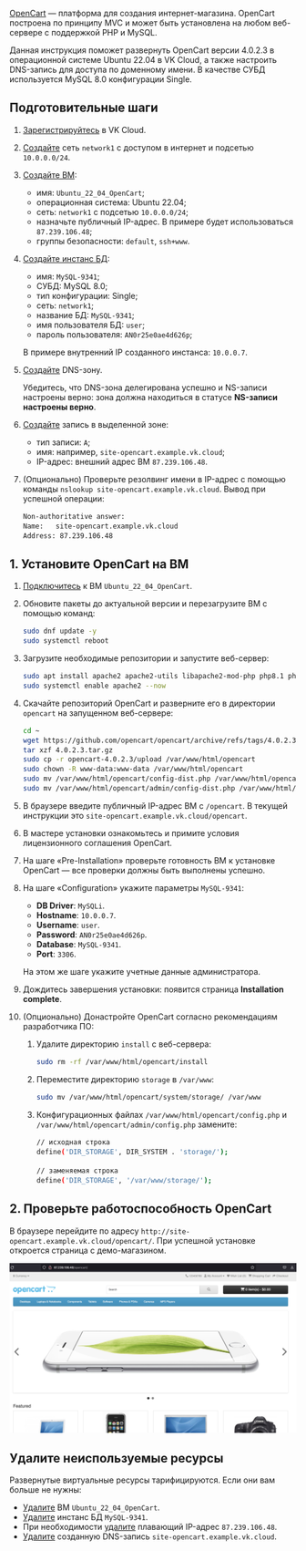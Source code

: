 [OpenCart](https://www.opencart.com) — платформа для создания интернет-магазина. OpenCart построена по принципу MVC и может быть установлена на любом веб-сервере с поддержкой PHP и MySQL.

Данная инструкция поможет развернуть OpenCart версии 4.0.2.3 в операционной системе Ubuntu 22.04 в VK Cloud, а также настроить DNS-запись для доступа по доменному имени. В качестве СУБД используется MySQL 8.0 конфигурации Single.

## Подготовительные шаги

1. [Зарегистрируйтесь](/ru/additionals/start/account-registration) в VK Cloud.
1. [Создайте](/ru/networks/vnet/operations/manage-net#sozdanie_seti) сеть `network1` с доступом в интернет и подсетью `10.0.0.0/24`.
1. [Создайте ВМ](/ru/base/iaas/service-management/vm/vm-create):

   - имя: `Ubuntu_22_04_OpenCart`;
   - операционная система: Ubuntu 22.04;
   - сеть: `network1` с подсетью `10.0.0.0/24`;
   - назначьте публичный IP-адрес. В примере будет использоваться `87.239.106.48`;
   - группы безопасности: `default`, `ssh+www`.

1. [Создайте инстанс БД](/ru/dbs/dbaas/instructions/create/create-single-replica):

   - имя: `MySQL-9341`;
   - СУБД: MySQL 8.0;
   - тип конфигурации: Single;
   - сеть: `network1`;
   - название БД: `MySQL-9341`;
   - имя пользователя БД: `user`;
   - пароль пользователя: `AN0r25e0ae4d626p`;

   В примере внутренний IP созданного инстанса: `10.0.0.7`.

1. [Создайте](/ru/networks/dns/publicdns#sozdanie_dns_zony) DNS-зону.

   <warn>

   Убедитесь, что DNS-зона делегирована успешно и NS-записи настроены верно: зона должна находиться в статусе **NS-записи настроены верно**.

   </warn>

1. [Создайте](/ru/networks/dns/publicdns#dobavlenie_resursnyh_zapisey) запись в выделенной зоне:

   - тип записи: `A`;
   - имя: например, `site-opencart.example.vk.cloud`;
   - IP-адрес: внешний адрес ВМ `87.239.106.48`.

1. (Опционально) Проверьте резолвинг имени в IP-адрес с помощью команды `nslookup site-opencart.example.vk.cloud`. Вывод при успешной операции:

   ```bash
   Non-authoritative answer:
   Name:   site-opencart.example.vk.cloud
   Address: 87.239.106.48
   ```

## 1. Установите OpenCart на ВМ

1. [Подключитесь](/ru/base/iaas/service-management/vm/vm-connect/vm-connect-nix) к ВМ `Ubuntu_22_04_OpenCart`.
1. Обновите пакеты до актуальной версии и перезагрузите ВМ с помощью команд:

   ```bash
   sudo dnf update -y
   sudo systemctl reboot
   ```

1. Загрузите необходимые репозитории и запустите веб-сервер:

   ```bash
   sudo apt install apache2 apache2-utils libapache2-mod-php php8.1 php8.1-cli php8.1-curl php8.1-fpm php8.1-gd php8.1-intl php8.1-mbstring php8.1-mysql php8.1-opcache php8.1-readline php8.1-soap php8.1-xml php8.1-xmlrpc php8.1-zip php-gd -y
   sudo systemctl enable apache2 --now
   ```

1. Скачайте репозиторий OpenCart и разверните его в директории `opencart` на запущенном веб-сервере:

   ```bash
   cd ~
   wget https://github.com/opencart/opencart/archive/refs/tags/4.0.2.3.tar.gz
   tar xzf 4.0.2.3.tar.gz
   sudo cp -r opencart-4.0.2.3/upload /var/www/html/opencart
   sudo chown -R www-data:www-data /var/www/html/opencart
   sudo mv /var/www/html/opencart/config-dist.php /var/www/html/opencart/config.php
   sudo mv /var/www/html/opencart/admin/config-dist.php /var/www/html/opencart/admin/config.php
   ```

1. В браузере введите публичный IP-адрес ВМ с `/opencart`. В текущей инструкции это `site-opencart.example.vk.cloud/opencart`.
1. В мастере установки ознакомьтесь и примите условия лицензионного соглашения OpenCart.
1. На шаге «Pre-Installation» проверьте готовность ВМ к установке OpenCart — все проверки должны быть выполнены успешно.
1. На шаге «Configuration» укажите параметры `MySQL-9341`:

   - **DB Driver**: `MySQLi`.
   - **Hostname**: `10.0.0.7`.
   - **Username**: `user`.
   - **Password**: `AN0r25e0ae4d626p`.
   - **Database**: `MySQL-9341`.
   - **Port**: `3306`.

    На этом же шаге укажите учетные данные администратора.

1. Дождитесь завершения установки: появится страница **Installation complete**.
1. (Опционально) Донастройте OpenCart согласно рекомендациям разработчика ПО:

   1. Удалите директорию `install` с веб-сервера:

      ```bash
      sudo rm -rf /var/www/html/opencart/install
      ```

   1. Переместите директорию `storage` в `/var/www`:

      ```bash
      sudo mv /var/www/html/opencart/system/storage/ /var/www
      ```

   1. Конфигурационных файлах `/var/www/html/opencart/config.php` и `/var/www/html/opencart/admin/config.php` замените:

      ```bash
      // исходная строка
      define('DIR_STORAGE', DIR_SYSTEM . 'storage/');

      // заменяемая строка
      define('DIR_STORAGE', '/var/www/storage/');
      ```

## 2. Проверьте работоспособность OpenCart

В браузере перейдите по адресу `http://site-opencart.example.vk.cloud/opencart/`. При успешной установке откроется страница с демо-магазином.

![](assets/opencart_shop.png)

## Удалите неиспользуемые ресурсы

Развернутые виртуальные ресурсы тарифицируются. Если они вам больше не нужны:

- [Удалите](/ru/base/iaas/service-management/vm/vm-manage#udalenie_vm) ВМ `Ubuntu_22_04_OpenCart`.
- [Удалите](/ru/dbs/dbaas/instructions/manage-instance/mysql#udalenie_instansa_bd_ili_ego_hostov) инстанс БД `MySQL-9341`.
- При необходимости [удалите](/ru/networks/vnet/operations/manage-floating-ip#udalenie_plavayushchego_ip_adresa_iz_proekta) плавающий IP-адрес `87.239.106.48`.
- [Удалите](/ru/networks/dns/publicdns#udalenie_resursnyh_zapisey) созданную DNS-запись `site-opencart.example.vk.cloud`.
